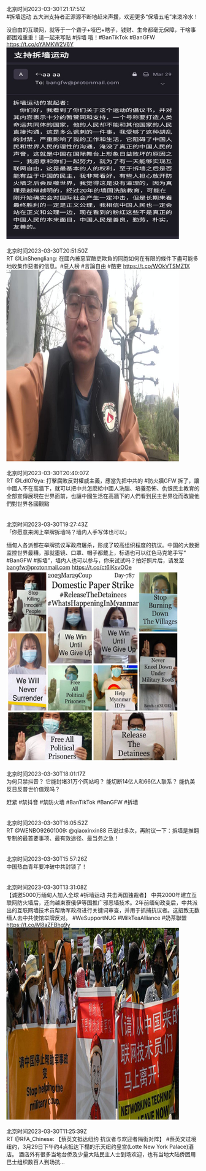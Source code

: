北京时间2023-03-30T21:17:51Z<br>#拆墙运动 五大洲支持者正源源不断地赶来声援，欢迎更多“保墙五毛”来泼冷水！

没自由的互联网，就等于一个聋子+哑巴+瞎子，钱财、生命都毫无保障，干啥事都困难重重！请一起来写贴 #拆墙 哦！#BanTikTok #BanGFW https://t.co/oYAMKW2V6Y<br><img src='/temp/image/2023/w-Month-3/1641429532317204481_0.jpg' width='450' height='500'><br><br>北京时间2023-03-30T20:51:50Z<br>RT @LinShengliang: 在國內被惡官酷吏欺負的同胞如何在有限的條件下盡可能多地收集作惡者的信息。#惡人榜 #言論自由 #酷吏 https://t.co/WOkVTSMZ1X<br><img src='/temp/video/2023/w-Month-3/au-Day-30/BanGFW2/1641422984400490496_0.jpg' width='450' height='500'><br><br>北京时间2023-03-30T20:40:07Z<br>RT @Ldl076ya: 打擊腐敗反對權威主義，應當先把中共的 #防火牆GFW 拆了，讓中國人不在高牆下，就可以把中共怎麽給中國人洗腦、培養恐怖、仇恨民主教育的全部宣傳展現在世界面前，也讓中國生活在高牆下的人們看到民主世界從而改變他們對世界各國觀點<br><br><br>北京时间2023-03-30T19:27:43Z<br>「你愿意来网上举牌拆墙吗？墙内人手写体也可以」

缅甸人各派都在举牌抗议军政府屠杀，形成了较高组织程度的抗议。中国的大数据监控世界最糟，那就墨镜、口罩、帽子都戴上，标语也可以红色马克笔手写“ #BanGFW #拆墙”，墙内人也可以参与，你来试试吗？拍好照片后，请发至 bangfw@protonmail.com https://t.co/ct6lKsvOOe<br><img src='/temp/image/2023/w-Month-3/1641401815769174017_0.jpg' width='450' height='500'><br><br>北京时间2023-03-30T18:01:17Z<br>为何只禁抖音？
它能封堵31万个网站吗？
能切断14亿人和66亿人联系？
能仇美反日反普世价值观吗？

赶紧 #禁抖音 #禁防火墙 
#BanTikTok #BanGFW #拆墙<br><br><br>北京时间2023-03-30T16:05:52Z<br>RT @WENBO92601009: @qiaoxinxin88 已说过多次，再附议一下：拆墙是推翻专制的最首要事项、最有效途径、最当务之急！<br><br><br>北京时间2023-03-30T15:57:26Z<br>中国热血青年要冲破中共封锁了！<br><br><br>北京时间2023-03-30T13:31:08Z<br>【诚邀5000万缅甸人加入全球 #拆墙运动 共击两国独裁者】
中共2000年建立互联网防火墙后，还向越柬寮俄伊等国推广邪恶墙技术。2年前缅甸政变后，中共派出的互联网墙技术员帮助军政府进行关键词审查，并用于抓捕抗议者。这招致无数缅人去中共使馆举牌反对。
#WeSupportNUG #MilkTeaAlliance #奶茶聯盟 https://t.co/M8aZFBhg9y<br><img src='/temp/image/2023/w-Month-3/1641312080807739392_0.jpg' width='450' height='500'><br><br>北京时间2023-03-30T11:25:39Z<br>RT @RFA_Chinese: 【蔡英文抵达纽约 抗议者与欢迎者隔街对阵】
#蔡英文过境纽约，3月29日下午约4点抵达下榻的乐天纽约皇宫(Lotte New York Palace)酒店。
酒店外有很多当地台侨及少量大陆民主人士到场欢迎，也有当地大陆侨团用巴士组织数百人到场抗…<br><br><br>